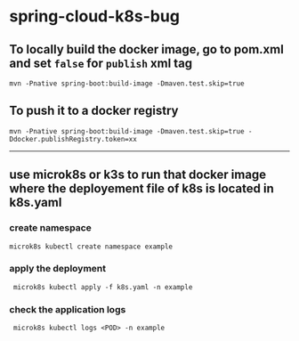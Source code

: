 # spring-cloud-k8s-bug

## To locally build the docker image, go to pom.xml and set  `false` for `publish` xml tag

```ssh
mvn -Pnative spring-boot:build-image -Dmaven.test.skip=true 
```

## To push it to a docker registry 

```ssh
mvn -Pnative spring-boot:build-image -Dmaven.test.skip=true -Ddocker.publishRegistry.token=xx
```
***

## use microk8s or k3s to run that docker image where the deployement file of k8s is located in k8s.yaml

### create namespace
```ssh
microk8s kubectl create namespace example
```

### apply the deployment 
```
 microk8s kubectl apply -f k8s.yaml -n example
```

### check the application logs
```ssh
 microk8s kubectl logs <POD> -n example
```

